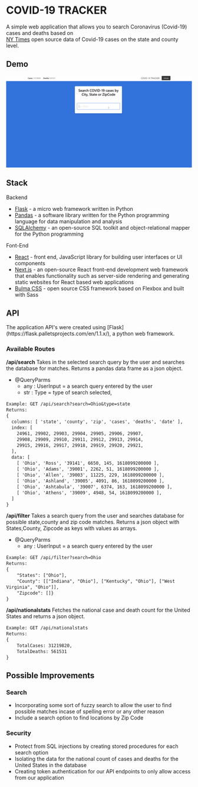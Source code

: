 
# COVID-19 TRACKER 

A simple web application that allows you to search Coronavirus (Covid-19) cases and deaths based on </br> 
[NY Times](https://github.com/nytimes/covid-19-data) open source data of Covid-19 cases on the state and county level. 


## Demo


<p align="center">
 <img align="center" alt="start up" src="../demo/search.gif" />
</p>

## Stack
Backend 
- [Flask](https://flask.palletsprojects.com/en/1.1.x/) - a micro web framework written in Python 
-  [Pandas](https://pandas.pydata.org/docs/getting_started/index.html)  - a software library written for the Python programming language for data manipulation and analysis
-  [SQLAlchemy](https://www.sqlalchemy.org/) - an open-source SQL toolkit and object-relational mapper for the Python programming

Font-End
- [React](https://reactjs.org/) - front end, JavaScript library for building user interfaces or UI components
-  [Next.js](https://nextjs.org/) - an open-source React front-end development web framework that enables functionality such as server-side rendering and generating static websites for React based web applications
-  [Bulma CSS](https://bulma.io/) - open source CSS framework based on Flexbox and built with Sass

## API
<p>The application API's were created using  [Flask](https://flask.palletsprojects.com/en/1.1.x/), a python web framework. </p>

### Available Routes 
<strong>/api/search</strong>
Takes in the selected search query by the user and searches the database for matches. Returns a pandas data frame as a json object. 
- @QueryParms 
	- any : UserInput = a search query entered by the user 
	- str : Type = type of search selected,  
```
Example: GET /api/search?search=Ohio&type=state
Returns: 
{
  columns: [ 'state', 'county', 'zip', 'cases', 'deaths', 'date' ],
  index: [
    24961, 29902, 29903, 29904, 29905, 29906, 29907,
    29908, 29909, 29910, 29911, 29912, 29913, 29914,
    29915, 29916, 29917, 29918, 29919, 29920, 29921,
  ],
  data: [
    [ 'Ohio', 'Ross', '39141', 6650, 145, 1618099200000 ],
    [ 'Ohio', 'Adams', '39001', 2262, 51, 1618099200000 ],
    [ 'Ohio', 'Allen', '39003', 11225, 229, 1618099200000 ],
    [ 'Ohio', 'Ashland', '39005', 4091, 86, 1618099200000 ],
    [ 'Ohio', 'Ashtabula', '39007', 6374, 163, 1618099200000 ],
    [ 'Ohio', 'Athens', '39009', 4948, 54, 1618099200000 ],
  ]
}
```

<strong>/api/filter</strong>
Takes a search query from the user and searches database for possible state,county and zip code matches. 
Returns a json object with States,County, Zipcode as keys with values as arrays.
- @QueryParms 
	- any : UserInput = a search query entered by the user 
```
Example: GET /api/filter?search=Ohio
Returns:
{
	"States": ["Ohio"], 
	"County": [["Indiana", "Ohio"], ["Kentucky", "Ohio"], ["West Virginia", "Ohio"]], 
	"Zipcode": []}
}
```

<strong>/api/nationalstats</strong>
Fetches the national case and death count for the United States and returns a json object.
```
Example: GET /api/nationalstats
Returns:
{ 
	TotalCases: 31219820, 
	TotalDeaths: 561531 
}
```




## Possible Improvements 

### Search 
* Incorporating some sort of fuzzy search to allow the user to find possible matches incase of spelling error or any other reason
* Include a search option to find locations by Zip Code

### Security 
 - Protect from SQL injections by creating stored procedures for each search option 
 -  Isolating the data for the national count of cases and deaths for the United States in the database
-  Creating token authentication for our API endpoints to only allow access from our application 





